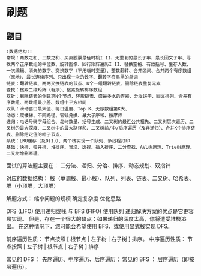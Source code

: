 # 刷题

## 题目

```text
:数据结构::
常规：两数之和、三数之和、买卖股票最佳时机I II、无重复的最长子串、最长回文子串、寻找两个正序数组的中位数、旋转图像、回行矩阵遍历I II、替换空格、有效括号、生存人数、一次编辑、消失的数字、交换数字（不用临时变量）、整数翻转、合并区间、合并两个有序数组（原地）、最长连续序列、只出现一次的数字、翻转字符串里的单词
链表：翻转链表、两两交换链表的节点、K个一组翻转链表、删除链表重复元素
查找：搜索二维矩阵（有序）、搜索旋转排序数组
双针：删除链表的倒数第N个节点、环形链表、盛最多水的容器、分发饼干、回文排列、合并有序数组、两数组最小差、数组中平方相同
双队：滑动窗口最大值、每日温度、Top K、无序数组第K大、
动态：爬楼梯、不同路径、零钱兑换、最大子序和、按摩师
递归：电话号码字母组合、岛屿数量、括号生成、二叉树的最近公共祖先、二叉树层次遍历、二叉树的最大深度、二叉树中的最大路径和、二叉树前/中/后序遍历（及非递归）、合并K个排序链表、删除给定值的叶子节点、
系统：LRU缓存（及O(1)）、两个栈实现一个队列、多线程打印
基础：快排、归并排、堆排序、冒泡、选择、插入排序、二分查找、AVL树原理、Trie树原理、二叉树增删原理、
```

面试的算法题主要在：
二分法、递归、分治、排序、动态规划、双指针

对应的数据结构：
栈（单调栈、最小栈）、队列、列表、链表、二叉树、哈希表、堆（小顶堆，大顶堆）

解题方式：
缩小问题的规模
确定复杂度
优化思路

DFS (LIFO) 使用递归或栈 与 BFS (FIFO) 使用队列
递归解决方案的优点是它更容易实现。 但是，存在一个很大的缺点：如果递归的深度太高，你将遭受堆栈溢出。 在这种情况下，您可能会希望使用 BFS，或使用显式栈实现 DFS。


前序遍历性质： 节点按照  [ 根节点 | 左子树 | 右子树 ] 排序。
中序遍历性质： 节点按照  [ 左子树 | 根节点 | 右子树 ] 排序

常见的 DFS ： 先序遍历、中序遍历、后序遍历；
常见的 BFS ： 层序遍历（即按层遍历）。
